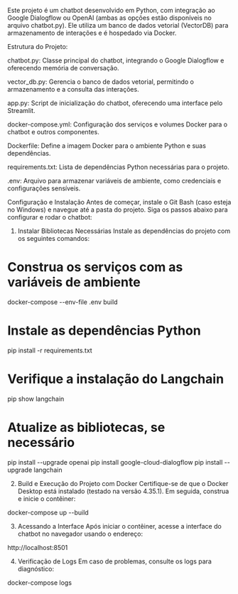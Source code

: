 Este projeto é um chatbot desenvolvido em Python, com integração ao Google Dialogflow ou OpenAI (ambas as opções estão disponíveis no arquivo chatbot.py). Ele utiliza um banco de dados vetorial (VectorDB) para armazenamento de interações e é hospedado via Docker.

Estrutura do Projeto:

chatbot.py: Classe principal do chatbot, integrando o Google Dialogflow e oferecendo memória de conversação.

vector_db.py: Gerencia o banco de dados vetorial, permitindo o armazenamento e a consulta das interações.

app.py: Script de inicialização do chatbot, oferecendo uma interface pelo Streamlit.

docker-compose.yml: Configuração dos serviços e volumes Docker para o chatbot e outros componentes.

Dockerfile: Define a imagem Docker para o ambiente Python e suas dependências.

requirements.txt: Lista de dependências Python necessárias para o projeto.

.env: Arquivo para armazenar variáveis de ambiente, como credenciais e configurações sensíveis.

Configuração e Instalação
Antes de começar, instale o Git Bash (caso esteja no Windows) e navegue até a pasta do projeto. Siga os passos abaixo para configurar e rodar o chatbot:

1. Instalar Bibliotecas Necessárias
Instale as dependências do projeto com os seguintes comandos:

# Construa os serviços com as variáveis de ambiente
docker-compose --env-file .env build

# Instale as dependências Python
pip install -r requirements.txt

# Verifique a instalação do Langchain
pip show langchain

# Atualize as bibliotecas, se necessário
pip install --upgrade openai
pip install google-cloud-dialogflow
pip install --upgrade langchain

2. Build e Execução do Projeto com Docker
Certifique-se de que o Docker Desktop está instalado (testado na versão 4.35.1). Em seguida, construa e inicie o contêiner:

docker-compose up --build

3. Acessando a Interface
Após iniciar o contêiner, acesse a interface do chatbot no navegador usando o endereço:

http://localhost:8501

4. Verificação de Logs
Em caso de problemas, consulte os logs para diagnóstico:

docker-compose logs
